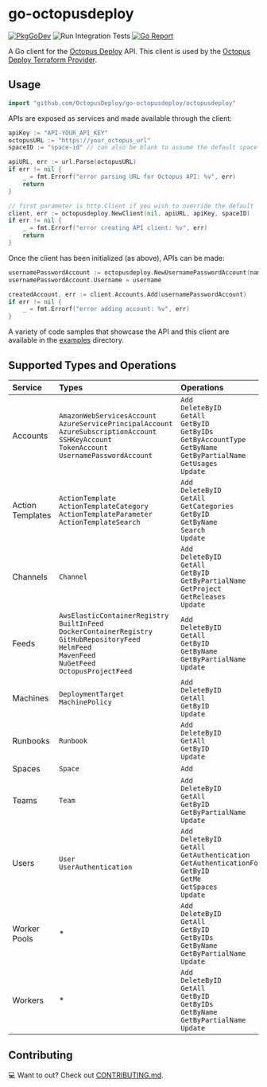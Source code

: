 # go-octopusdeploy

[![PkgGoDev](https://pkg.go.dev/badge/github.com/OctopusDeploy/go-octopusdeploy)](https://pkg.go.dev/github.com/OctopusDeploy/go-octopusdeploy) ![Run Integration Tests](https://github.com/OctopusDeploy/go-octopusdeploy/workflows/Run%20Integration%20Tests/badge.svg?branch=beta-candidate-01) [![Go Report](https://goreportcard.com/badge/github.com/OctopusDeploy/go-octopusdeploy)](https://goreportcard.com/report/github.com/OctopusDeploy/go-octopusdeploy)

A Go client for the [Octopus Deploy](https://octopus.com/) API. This client is used by the [Octopus Deploy Terraform Provider](https://github.com/OctopusDeploy/terraform-provider-octopusdeploy).

## Usage

```go
import "github.com/OctopusDeploy/go-octopusdeploy/octopusdeploy"
```

APIs are exposed as services and made available through the client:

```go
apiKey := "API-YOUR_API_KEY"
octopusURL := "https://your_octopus_url"
spaceID := "space-id" // can also be blank to assume the default space

apiURL, err := url.Parse(octopusURL)
if err != nil {
    _ = fmt.Errorf("error parsing URL for Octopus API: %v", err)
    return
}

// first parameter is http.Client if you wish to override the default
client, err := octopusdeploy.NewClient(nil, apiURL, apiKey, spaceID)
if err != nil {
    _ = fmt.Errorf("error creating API client: %v", err)
    return
}
```

Once the client has been initialized (as above), APIs can be made:

```go
usernamePasswordAccount := octopusdeploy.NewUsernamePasswordAccount(name)
usernamePasswordAccount.Username = username

createdAccount, err := client.Accounts.Add(usernamePasswordAccount)
if err != nil {
    _ = fmt.Errorf("error adding account: %v", err)
}
```

A variety of code samples that showcase the API and this client are available in the [examples](/examples) directory.

## Supported Types and Operations

| Service | Types | Operations |
| :- | :- | :- |
| Accounts | `AmazonWebServicesAccount`<br>`AzureServicePrincipalAccount`<br>`AzureSubscriptionAccount`<br>`SSHKeyAccount`<br>`TokenAccount`<br>`UsernamePasswordAccount` | `Add`<br>`DeleteByID`<br>`GetAll`<br>`GetByID`<br>`GetByIDs`<br>`GetByAccountType`<br>`GetByName`<br>`GetByPartialName`<br>`GetUsages`<br>`Update` |
| Action Templates | `ActionTemplate`<br>`ActionTemplateCategory`<br>`ActionTemplateParameter`<br>`ActionTemplateSearch` | `Add`<br>`DeleteByID`<br>`GetAll`<br>`GetCategories`<br>`GetByID`<br>`GetByName`<br>`Search`<br>`Update` |
| Channels | `Channel` | `Add`<br>`DeleteByID`<br>`GetAll`<br>`GetByID`<br>`GetByPartialName`<br>`GetProject`<br>`GetReleases`<br>`Update` |
| Feeds | `AwsElasticContainerRegistry`<br>`BuiltInFeed`<br>`DockerContainerRegistry`<br>`GitHubRepositoryFeed`<br>`HelmFeed`<br>`MavenFeed`<br>`NuGetFeed`<br>`OctopusProjectFeed` | `Add`<br>`DeleteByID`<br>`GetAll`<br>`GetByID`<br>`GetByName`<br>`GetByPartialName`<br>`Update` |
| Machines | `DeploymentTarget`<br>`MachinePolicy` | `Add`<br>`DeleteByID`<br>`GetAll`<br>`GetByID`<br>`Update` |
| Runbooks | `Runbook` | `Add`<br>`DeleteByID`<br>`GetAll`<br>`GetByID`<br>`Update` |
| Spaces | `Space` | `Add` |
| Teams | `Team` | `Add`<br>`DeleteByID`<br>`GetAll`<br>`GetByID`<br>`GetByPartialName`<br>`Update` |
| Users | `User`<br>`UserAuthentication` | `Add`<br>`DeleteByID`<br>`GetAll`<br>`GetAuthentication`<br>`GetAuthenticationForUser`<br>`GetByID`<br>`GetMe`<br>`GetSpaces`<br>`Update` |
| Worker Pools | * | `Add`<br>`DeleteByID`<br>`GetAll`<br>`GetByID`<br>`GetByIDs`<br>`GetByName`<br>`GetByPartialName`<br>`Update` |
| Workers | * | `Add`<br>`DeleteByID`<br>`GetAll`<br>`GetByID`<br>`GetByIDs`<br>`GetByName`<br>`GetByPartialName`<br>`Update` |

## Contributing

💻 Want to out? Check out [CONTRIBUTING.md](CONTRIBUTING.md).
